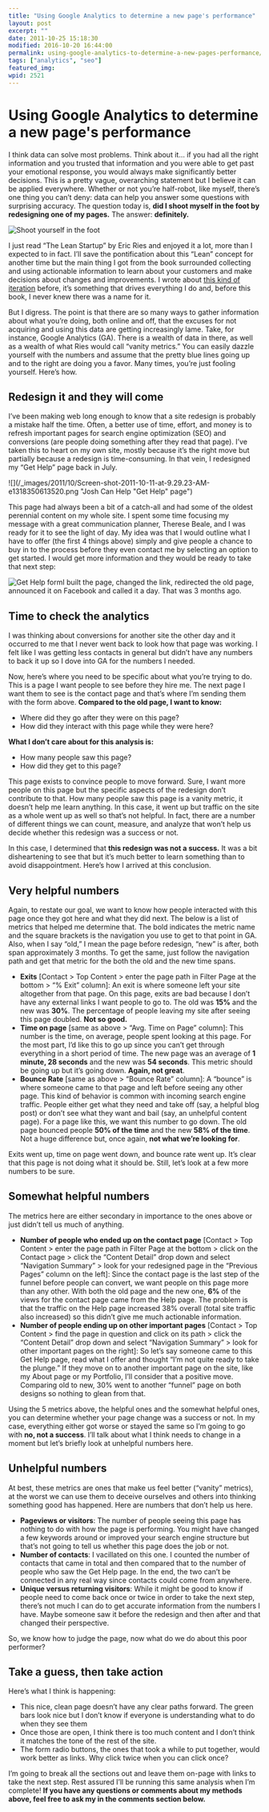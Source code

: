 ```yaml
---
title: "Using Google Analytics to determine a new page's performance"
layout: post
excerpt: ""
date: 2011-10-25 15:18:30
modified: 2016-10-20 16:44:00
permalink: using-google-analytics-to-determine-a-new-pages-performance/index.html
tags: ["analytics", "seo"]
featured_img: 
wpid: 2521
---
```


# Using Google Analytics to determine a new page's performance

I think data can solve most problems. Think about it… if you had all the right information and you trusted that information and you were able to get past your emotional response, you would always make significantly better decisions. This is a pretty vague, overarching statement but I believe it can be applied everywhere. Whether or not you’re half-robot, like myself, there’s one thing you can’t deny: data can help you answer some questions with surprising accuracy. The question today is, **did I shoot myself in the foot by redesigning one of my pages.** The answer: **definitely.**

![Shoot yourself in the foot](/_images/2011/10/shoot_in_foot01.jpg "Shoot in the foot")

I just read “The Lean Startup” by Eric Ries and enjoyed it a lot, more than I expected to in fact. I’ll save the pontification about this “Lean” concept for another time but the main thing I got from the book surrounded collecting and using actionable information to learn about your customers and make decisions about changes and improvements. I wrote about [this kind of iteration](/do-it-and-then-do-it-better-an-iterative-mindset/) before, it’s something that drives everything I do and, before this book, I never knew there was a name for it.

But I digress. The point is that there are so many ways to gather information about what you’re doing, both online and off, that the excuses for not acquiring and using this data are getting increasingly lame. Take, for instance, Google Analytics (GA). There is a wealth of data in there, as well as a wealth of what Ries would call “vanity metrics.” You can easily dazzle yourself with the numbers and assume that the pretty blue lines going up and to the right are doing you a favor. Many times, you’re just fooling yourself. Here’s how.

Redesign it and they will come
------------------------------

I’ve been making web long enough to know that a site redesign is probably a mistake half the time. Often, a better use of time, effort, and money is to refresh important pages for search engine optimization (SEO) and conversions (are people doing something after they read that page). I’ve taken this to heart on my own site, mostly because it’s the right move but partially because a redesign is time-consuming. In that vein, I redesigned my “Get Help” page back in July.

![](/_images/2011/10/Screen-shot-2011-10-11-at-9.29.23-AM-e1318350613520.png "Josh Can Help "Get Help" page")

This page had always been a bit of a catch-all and had some of the oldest perennial content on my whole site. I spent some time focusing my message with a great communication planner, Therese Beale, and I was ready for it to see the light of day. My idea was that I would outline what I have to offer (the first 4 things above) simply and give people a chance to buy in to the process before they even contact me by selecting an option to get started. I would get more information and they would be ready to take that next step:

![](/_images/2011/10/Screen-shot-2011-10-11-at-9.35.18-AM-e1318350948768.png "Get Help form")I built the page, changed the link, redirected the old page, announced it on Facebook and called it a day. That was 3 months ago.

Time to check the analytics
---------------------------

I was thinking about conversions for another site the other day and it occurred to me that I never went back to look how that page was working. I felt like I was getting less contacts in general but didn’t have any numbers to back it up so I dove into GA for the numbers I needed.

Now, here’s where you need to be specific about what you’re trying to do. This is a page I want people to see before they hire me. The next page I want them to see is the contact page and that’s where I’m sending them with the form above. **Compared to the old page, I want to know:**

- Where did they go after they were on this page?
- How did they interact with this page while they were here?

**What I don’t care about for this analysis is:**

- How many people saw this page?
- How did they get to this page?

This page exists to convince people to move forward. Sure, I want more people on this page but the specific aspects of the redesign don’t contribute to that. How many people saw this page is a vanity metric, it doesn’t help me learn anything. In this case, it went up but traffic on the site as a whole went up as well so that’s not helpful. In fact, there are a number of different things we can count, measure, and analyze that won’t help us decide whether this redesign was a success or not.

In this case, I determined that **this redesign was not a success.** It was a bit disheartening to see that but it’s much better to learn something than to avoid disappointment. Here’s how I arrived at this conclusion.

Very helpful numbers
--------------------

Again, to restate our goal, we want to know how people interacted with this page once they got here and what they did next. The below is a list of metrics that helped me determine that. The bold indicates the metric name and the square brackets is the navigation you use to get to that point in GA. Also, when I say “old,” I mean the page before redesign, “new” is after, both span approximately 3 months. To get the same, just follow the navigation path and get that metric for the both the old and the new time spans.

- **Exits** \[Contact &gt; Top Content &gt; enter the page path in Filter Page at the bottom &gt; “% Exit” column\]: An exit is where someone left your site altogether from that page. On this page, exits are bad because I don’t have any external links I want people to go to. The old was **15%** and the new was **30%**. The percentage of people leaving my site after seeing this page doubled. **Not so good.**
- **Time on page** \[same as above &gt; “Avg. Time on Page” column\]: This number is the time, on average, people spent looking at this page. For the most part, I’d like this to go up since you can’t get through everything in a short period of time. The new page was an average of **1 minute, 28 seconds** and the new was **54 seconds**. This metric should be going up but it’s going down. **Again, not great**.
- **Bounce Rate** \[same as above &gt; “Bounce Rate” column\]: A “bounce” is where someone came to that page and left before seeing any other page. This kind of behavior is common with incoming search engine traffic. People either get what they need and take off (say, a helpful blog post) or don’t see what they want and bail (say, an unhelpful content page). For a page like this, we want this number to go down. The old page bounced people **50% of the time** and the new **58% of the time**. Not a huge difference but, once again, **not what we’re looking for**.

Exits went up, time on page went down, and bounce rate went up. It’s clear that this page is not doing what it should be. Still, let’s look at a few more numbers to be sure.

Somewhat helpful numbers
------------------------

The metrics here are either secondary in importance to the ones above or just didn’t tell us much of anything.

- **Number of people who ended up on the contact page** \[Contact &gt; Top Content &gt; enter the page path in Filter Page at the bottom &gt; click on the Contact page &gt; click the “Content Detail” drop down and select “Navigation Summary” &gt; look for your redesigned page in the “Previous Pages” column on the left\]: Since the contact page is the last step of the funnel before people can convert, we want people on this page more than any other. With both the old page and the new one, **6%** of the views for the contact page came from the Help page. The problem is that the traffic on the Help page increased 38% overall (total site traffic also increased) so this didn’t give me much actionable information.
- **Number of people ending up on other important pages** \[Contact &gt; Top Content &gt; find the page in question and click on its path &gt; click the “Content Detail” drop down and select “Navigation Summary” &gt; look for other important pages on the right\]: So let’s say someone came to this Get Help page, read what I offer and thought “I’m not quite ready to take the plunge.” If they move on to another important page on the site, like my About page or my Portfolio, I’ll consider that a positive move. Comparing old to new, 30% went to another “funnel” page on both designs so nothing to glean from that.

Using the 5 metrics above, the helpful ones and the somewhat helpful ones, you can determine whether your page change was a success or not. In my case, everything either got worse or stayed the same so I’m going to go with **no, not a success**. I’ll talk about what I think needs to change in a moment but let’s briefly look at unhelpful numbers here.

Unhelpful numbers
-----------------

At best, these metrics are ones that make us feel better (“vanity” metrics), at the worst we can use them to deceive ourselves and others into thinking something good has happened. Here are numbers that don’t help us here.

- **Pageviews or visitors**: The number of people seeing this page has nothing to do with how the page is performing. You might have changed a few keywords around or improved your search engine structure but that’s not going to tell us whether this page does the job or not.
- **Number of contacts**: I vacillated on this one. I counted the number of contacts that came in total and then compared that to the number of people who saw the Get Help page. In the end, the two can’t be connected in any real way since contacts could come from anywhere.
- **Unique versus returning visitors**: While it might be good to know if people need to come back once or twice in order to take the next step, there’s not much I can do to get accurate information from the numbers I have. Maybe someone saw it before the redesign and then after and that changed their perspective.

So, we know how to judge the page, now what do we do about this poor performer?

Take a guess, then take action
------------------------------

Here’s what I think is happening:

- This nice, clean page doesn’t have any clear paths forward. The green bars look nice but I don’t know if everyone is understanding what to do when they see them
- Once those are open, I think there is too much content and I don’t think it matches the tone of the rest of the site.
- The form radio buttons, the ones that took a while to put together, would work better as links. Why click twice when you can click once?

I’m going to break all the sections out and leave them on-page with links to take the next step. Rest assured I’ll be running this same analysis when I’m complete! **If you have any questions or comments about my methods above, feel free to ask my in the comments section below.**